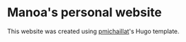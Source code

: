 #  Manoa's personal website

This website was created using [pmichaillat](https://github.com/pmichaillat/hugo-website)'s Hugo template.